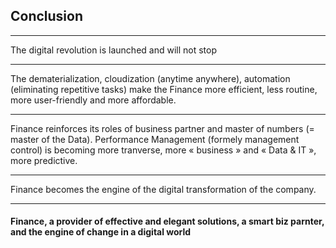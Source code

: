 ## Conclusion

----

The digital revolution is launched and will not stop  

----

The dematerialization, cloudization (anytime anywhere), automation (eliminating repetitive tasks) make the Finance more efficient, less routine, more user-friendly and more affordable. 

----

Finance reinforces its roles of business partner and master of numbers (= master of the Data). Performance Management (formely management control) is becoming more tranverse, more « business » and « Data & IT », more predictive.

----

Finance becomes the engine of the digital transformation of the company. 

----

#### Finance, a provider of effective and elegant solutions, a smart biz parnter, and the engine of change in a digital world

